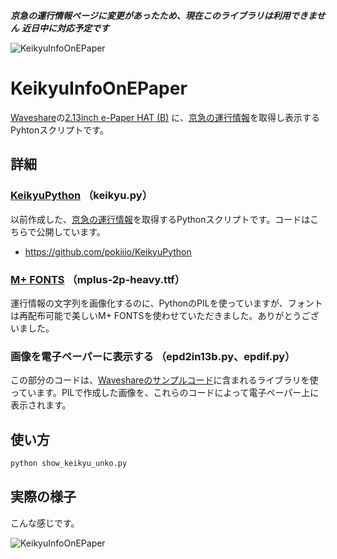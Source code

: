 ***京急の運行情報ページに変更があったため、現在このライブラリは利用できません***
***近日中に対応予定です***


![KeikyuInfoOnEPaper](https://lh3.googleusercontent.com/khSiS-OUWdNGUPznID1HVxzsq-nzZv0kRztvCCfU9UUB-wbMKRvT6SsXnkAflgzv_3df1hjQfyHASWcP7n7nY1i1OXuKiG_ppBOtMhvx4LLPpCREyI4-cXyXNN6dnumR24qPg7Mfy3M=s600 "KeikyuInfoOnEPaper")


# KeikyuInfoOnEPaper

[Waveshare](https://www.waveshare.com/)の[2.13inch e-Paper HAT (B)](https://www.waveshare.com/product/modules/oleds-lcds/e-paper/2.13inch-e-paper-hat-b.htm) に、[京急の運行情報](http://unkou.keikyu.co.jp/)を取得し表示するPyhtonスクリプトです。


## 詳細


### [KeikyuPython](https://github.com/pokiiio/KeikyuPython) （keikyu.py）

以前作成した、[京急の運行情報](http://unkou.keikyu.co.jp/)を取得するPythonスクリプトです。コードはこちらで公開しています。

 - https://github.com/pokiiio/KeikyuPython


### [M+ FONTS](https://mplus-fonts.osdn.jp/) （mplus-2p-heavy.ttf）

運行情報の文字列を画像化するのに、PythonのPILを使っていますが、フォントは再配布可能で美しいM+ FONTSを使わせていただきました。ありがとうございました。


### 画像を電子ペーパーに表示する （epd2in13b.py、epdif.py）

この部分のコードは、[Waveshareのサンプルコード](https://www.waveshare.com/wiki/File:2.13inch-e-paper-hat-b-code.7z)に含まれるライブラリを使っています。PILで作成した画像を、これらのコードによって電子ペーパー上に表示されます。

## 使い方

```sh
python show_keikyu_unko.py
```


## 実際の様子


こんな感じです。


![KeikyuInfoOnEPaper](https://lh3.googleusercontent.com/fcf0nkKXul13phElocjmmuqe8Ypgk1BecJwoIzqXcdmH7qxZYYND9a1fcgftBdIYLuOqCYDuhF-RMql8uCrBVgZOeiLX9iqmlsfghKSSJD_85Gsn4X9pTOvzvi8AnzA_rXJLOeU-_7I=s600 "KeikyuInfoOnEPaper")
